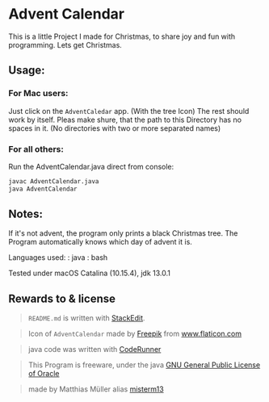




# Advent Calendar 

This is a little Project I made for Christmas, to share joy and fun with programming. Lets get Christmas. 


## Usage:

### For Mac users:
Just click on the `AdventCaledar` app. (With the tree Icon) The rest should work by itself. Pleas make shure, that the path to this Directory has no spaces in it. (No directories with two or more separated names)

### For all others:
Run the AdventCalendar.java direct from console:

```bash 
javac AdventCalendar.java
java AdventCalendar
```
## Notes:
If it's not advent, the program only prints a black Christmas tree. The Program automatically knows which day of advent it is.

Languages used:
: java 
: bash

Tested under macOS Catalina (10.15.4), jdk 13.0.1

## Rewards to & license
> `README.md` is written with [StackEdit](https://stackedit.io/).

> Icon of ``AdventCalendar`` made by <a href="https://www.flaticon.com/authors/freepik" title="Freepik">Freepik</a> from <a href="https://www.flaticon.com/" title="Flaticon">www.flaticon.com</a>

> java code was written with [CodeRunner](https://coderunnerapp.com)

> This Program is freeware, under the java [GNU General Public License of Oracle](https://www.oracle.com/java/technologies/javase/jdk-faqs.html)

> made by Matthias Müller alias [misterm13](https://github.com/MisterM13)
